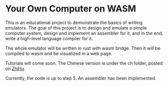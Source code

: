 # Your Own Computer on WASM

This is an educational project to demonstrate the basics of writing emulators. The goal of this project is to design and emulate a simple computer system, design and implement an assembler for it, and in the end, write a high-level language compiler for it.

The whole emulator will be written in rust with wasm bridge. Then it will be compiled to wasm and be visualized in a web page.

Tutorials will come soon. The Chinese version is under the ch folder, posted on [ZhiHu](https://zhuanlan.zhihu.com/p/689329063).

Currently, the code is up to step 5. An assembler has been implemented.